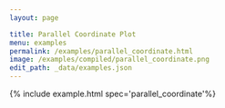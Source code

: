```yaml
---
layout: page

title: Parallel Coordinate Plot
menu: examples
permalink: /examples/parallel_coordinate.html
image: /examples/compiled/parallel_coordinate.png
edit_path: _data/examples.json
---
```




{% include example.html spec='parallel_coordinate'%}
